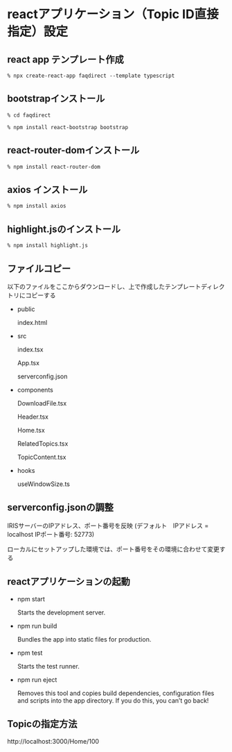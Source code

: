 # reactアプリケーション（Topic ID直接指定）設定

## react app テンプレート作成

```% npx create-react-app faqdirect --template typescript```

## bootstrapインストール

```% cd faqdirect```

```% npm install react-bootstrap bootstrap```

## react-router-domインストール

```% npm install react-router-dom```

## axios インストール

```% npm install axios```

## highlight.jsのインストール

```% npm install highlight.js```

## ファイルコピー

以下のファイルをここからダウンロードし、上で作成したテンプレートディレクトリにコピーする

- public

  index.html

- src

  index.tsx

  App.tsx

  serverconfig.json

 - components

   DownloadFile.tsx
   
   Header.tsx

   Home.tsx

   RelatedTopics.tsx

   TopicContent.tsx

  - hooks

    useWindowSize.ts

## serverconfig.jsonの調整

 IRISサーバーのIPアドレス、ポート番号を反映
 (デフォルト　IPアドレス = localhost IPポート番号: 52773)

 ローカルにセットアップした環境では、ポート番号をその環境に合わせて変更する

## reactアプリケーションの起動

- npm start

    Starts the development server.

- npm run build

    Bundles the app into static files for production.

- npm test

    Starts the test runner.

- npm run eject

    Removes this tool and copies build dependencies, configuration files
    and scripts into the app directory. If you do this, you can’t go back!

## Topicの指定方法

http://localhost:3000/Home/100
